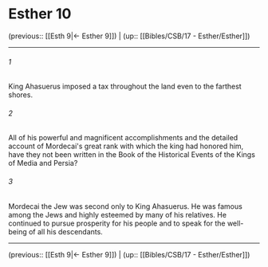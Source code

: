 # Esther 10

(previous:: [[Esth 9|← Esther 9]]) | (up:: [[Bibles/CSB/17 - Esther/Esther]])

***


###### 1 
King Ahasuerus imposed a tax throughout the land even to the farthest shores. 

###### 2 
All of his powerful and magnificent accomplishments and the detailed account of Mordecai's great rank with which the king had honored him, have they not been written in the Book of the Historical Events of the Kings of Media and Persia? 

###### 3 
Mordecai the Jew was second only to King Ahasuerus. He was famous among the Jews and highly esteemed by many of his relatives. He continued to pursue prosperity for his people and to speak for the well-being of all his descendants.

***

(previous:: [[Esth 9|← Esther 9]]) | (up:: [[Bibles/CSB/17 - Esther/Esther]])
